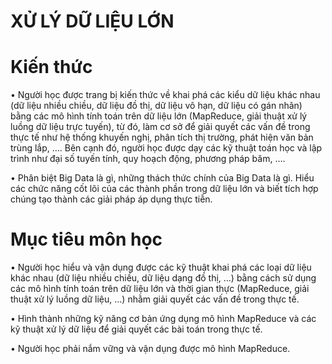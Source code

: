 # XỬ LÝ DỮ LIỆU LỚN
# Kiến thức
• Người học được trang bị kiến thức về khai phá các kiểu dữ liệu khác nhau (dữ liệu nhiều chiều, dữ liệu đồ thị, dữ liệu vô hạn, dữ liệu có gán nhãn) bằng các mô hình tính toán trên dữ liệu lớn (MapReduce, giải thuật xử lý luồng dữ liệu trực tuyến), từ đó, làm cơ sở để giải quyết các vấn đề trong thực tế như hệ thống khuyến nghị, phân tích thị trường, phát hiện văn bản trùng lắp, …. Bên cạnh đó, người học được dạy các kỹ thuật toán học và lập trình như đại số tuyến tính, quy hoạch động, phương pháp băm, ….

• Phân biệt Big Data là gì, những thách thức chính của Big Data là gì. Hiểu các chức năng cốt lõi của các thành phần trong dữ liệu lớn và biết tích hợp chúng tạo thành các giải pháp áp dụng thực tiễn.

# Mục tiêu môn học
• Người học hiểu và vận dụng được các kỹ thuật khai phá các loại dữ liệu khác nhau (dữ liệu nhiều chiều, dữ liệu dạng đồ thị, …) bằng cách sử dụng các mô hình tính toán trên dữ liệu lớn và thời gian thực (MapReduce, giải thuật xử lý luồng dữ liệu, …) nhằm giải quyết các vấn đề trong thực tế.

• Hình thành những kỹ năng cơ bản ứng dụng mô hình MapReduce và các kỹ thuật xử lý dữ liệu để giải quyết các bài toán trong thực tế.

• Người học phải nắm vững và vận dụng được mô hình MapReduce.
